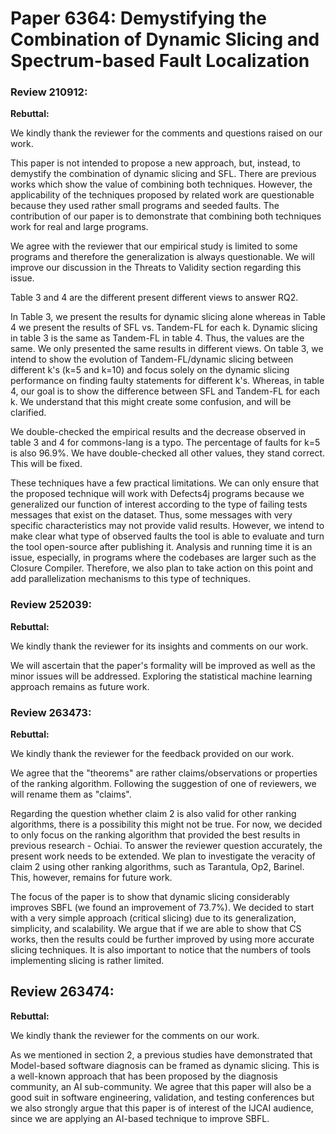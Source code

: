 # Paper 6364: Demystifying the Combination of Dynamic Slicing and Spectrum-based Fault Localization

### Review 210912:


**Rebuttal:**

We kindly thank the reviewer for the comments and questions raised on our work.

This paper is not intended to propose a new approach, but, instead, to demystify the combination of dynamic slicing and SFL. There are previous works which show the value of combining both techniques. However, the applicability of the techniques proposed by related work are questionable because they used rather small programs and seeded faults. The contribution of our paper is to demonstrate that combining both techniques work for real and large programs.

We agree with the reviewer that our empirical study is limited to some programs and therefore the generalization is always questionable. We will improve our discussion in the Threats to Validity section regarding this issue.

Table 3 and 4 are the different present different views to answer RQ2.

In Table 3, we present the results for dynamic slicing alone whereas in Table 4 we present the results of SFL vs. Tandem-FL for each k. Dynamic slicing in table 3 is the same as Tandem-FL in table 4. Thus, the values are the same. We only presented the same results in different views. On table 3, we intend to show the evolution of Tandem-FL/dynamic slicing between different k's (k=5 and k=10) and focus solely on the dynamic slicing performance on finding faulty statements for different k's. Whereas, in table 4, our goal is to show the difference between SFL and Tandem-FL for each k. We understand that this might create some confusion, and will be clarified.

We double-checked the empirical results and the decrease observed in table 3 and 4 for commons-lang is a typo. The percentage of faults for k=5 is also 96.9%. We have double-checked all other values, they stand correct. This will be fixed.

These techniques have a few practical limitations. We can only ensure that the proposed technique will work with Defects4j programs because we generalized our function of interest according to the type of failing tests messages that exist on the dataset. Thus, some messages with very specific characteristics may not provide valid results. However, we intend to make clear what type of observed faults the tool is able to evaluate and turn the tool open-source after publishing it. Analysis and running time it is an issue, especially, in programs where the codebases are larger such as the Closure Compiler. Therefore, we also plan to take action on this point and add parallelization mechanisms to this type of techniques.

### Review 252039:

**Rebuttal:**

We kindly thank the reviewer for its insights and comments on our work.

We will ascertain that the paper's formality will be improved as well as the minor issues will be addressed. Exploring the statistical machine learning approach remains as future work.

### Review 263473:

**Rebuttal:**

We kindly thank the reviewer for the feedback provided on our work.

We agree that the "theorems" are rather claims/observations or properties of the ranking algorithm. Following the suggestion of one of reviewers, we will rename them as "claims".

Regarding the question whether claim 2 is also valid for other ranking algorithms, there is a possibility this might not be true. For now, we decided to only focus on the ranking algorithm that provided the best results in previous research - Ochiai. To answer the reviewer question accurately, the present work needs to be extended. We plan to investigate the veracity of claim 2 using other ranking algorithms, such as Tarantula, Op2, Barinel. This, however, remains for future work.

The focus of the paper is to show that dynamic slicing considerably improves SBFL (we found an improvement of 73.7%). We decided to start with a very simple approach (critical slicing) due to its generalization, simplicity, and scalability. We argue that if we are able to show that CS works, then the results could be further improved by using more accurate slicing techniques. It is also important to notice that the numbers of tools implementing slicing is rather limited.


## Review 263474:

**Rebuttal:**

We kindly thank the reviewer for the comments on our work.

As we mentioned in section 2, a previous studies have demonstrated that Model-based software diagnosis can be framed as dynamic slicing. This is a well-known approach that has been proposed by the diagnosis community, an AI sub-community. We agree that this paper will also be a good suit in software engineering, validation, and testing conferences but we also strongly argue that this paper is of interest of the IJCAI audience, since we are applying an AI-based technique to improve SBFL.
